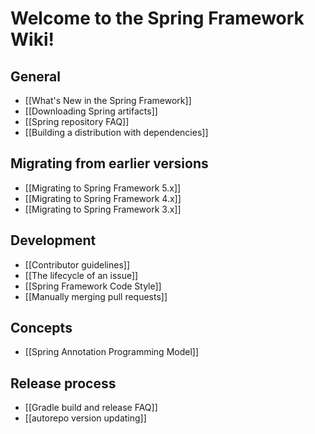 # Welcome to the Spring Framework Wiki!

## General

* [[What's New in the Spring Framework]]
* [[Downloading Spring artifacts]]
* [[Spring repository FAQ]]
* [[Building a distribution with dependencies]]

## Migrating from earlier versions

* [[Migrating to Spring Framework 5.x]]
* [[Migrating to Spring Framework 4.x]]
* [[Migrating to Spring Framework 3.x]]

## Development

* [[Contributor guidelines]]
* [[The lifecycle of an issue]]
* [[Spring Framework Code Style]]
* [[Manually merging pull requests]]

## Concepts

* [[Spring Annotation Programming Model]]

## Release process

* [[Gradle build and release FAQ]]
* [[autorepo version updating]]
